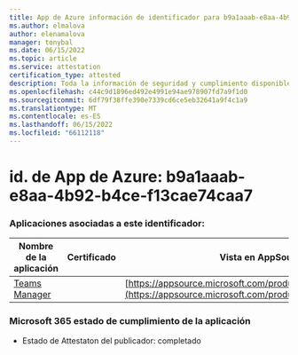 ```yaml
---
title: App de Azure información de identificador para b9a1aaab-e8aa-4b92-b4ce-f13cae74caa7
ms.author: elmalova
author: elenamalova
manager: tonybal
ms.date: 06/15/2022
ms.topic: article
ms.service: attestation
certification_type: attested
description: Toda la información de seguridad y cumplimiento disponible para b9a1aaab-e8aa-4b92-b4ce-f13cae74caa7.
ms.openlocfilehash: c44c9d1896ed492e4991e94ae978907fd7a9f1d0
ms.sourcegitcommit: 6df79f38ffe390e7339cd6ce5eb32641a9f4c1a9
ms.translationtype: MT
ms.contentlocale: es-ES
ms.lasthandoff: 06/15/2022
ms.locfileid: "66112118"
---
```

# <a name="azure-app-id-b9a1aaab-e8aa-4b92-b4ce-f13cae74caa7"></a>id. de App de Azure: b9a1aaab-e8aa-4b92-b4ce-f13cae74caa7


### <a name="apps-associated-with-this-id"></a>Aplicaciones asociadas a este identificador:
| **Nombre de la aplicación** | **Certificado** | **Vista en AppSource** |
|--------------|---------------|-----------------------|
| [Teams Manager](../forward/WA200000764.md) |  | [https://appsource.microsoft.com/product/office/WA200000764](https://appsource.microsoft.com/product/office/WA200000764) |

### <a name="microsoft-365-app-compliance-status"></a>Microsoft 365 estado de cumplimiento de la aplicación
- Estado de Attestaton del publicador: completado
